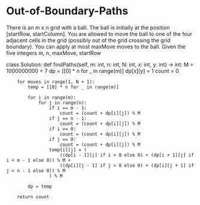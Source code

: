 # Out-of-Boundary-Paths
There is an m x n grid with a ball. The ball is initially at the position [startRow, startColumn]. You are allowed to move the ball to one of the four adjacent cells in the grid (possibly out of the grid crossing the grid boundary). You can apply at most maxMove moves to the ball.  Given the five integers m, n, maxMove, startRow

class Solution:
    def findPaths(self, m: int, n: int, N: int, x: int, y: int) -> int:
        M = 1000000000 + 7
        dp = [[0] * n for _ in range(m)]
        dp[x][y] = 1
        count = 0

        for moves in range(1, N + 1):
            temp = [[0] * n for _ in range(m)]

            for i in range(m):
                for j in range(n):
                    if i == m - 1:
                        count = (count + dp[i][j]) % M
                    if j == n - 1:
                        count = (count + dp[i][j]) % M
                    if i == 0:
                        count = (count + dp[i][j]) % M
                    if j == 0:
                        count = (count + dp[i][j]) % M
                    temp[i][j] = (
                        ((dp[i - 1][j] if i > 0 else 0) + (dp[i + 1][j] if i < m - 1 else 0)) % M +
                        ((dp[i][j - 1] if j > 0 else 0) + (dp[i][j + 1] if j < n - 1 else 0)) % M
                    ) % M

            dp = temp

        return count


